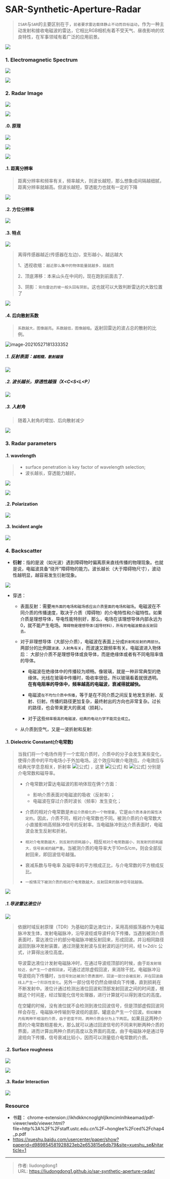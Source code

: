 # SAR-Synthetic-Aperture-Radar


> `ISAR`与`SAR`的主要区别在于，`前者要求雷达载体静止不动而目标运动`，作为一种主动发射和接收电磁波的雷达，它相比RGB相机有着不受天气、昼夜影响的优良特性，在军事领域有着广泛的应用前景。

![](https://gitee.com/github-25970295/blogpictureV2/raw/master/image-20210527182530690.png)

### 1. Electromagnetic Spectrum

![](https://gitee.com/github-25970295/blogpictureV2/raw/master/image-20210527152653132.png)

![](https://gitee.com/github-25970295/blogpictureV2/raw/master/image-20210527192346294.png)

### 2. Radar Image

![](https://gitee.com/github-25970295/blogpictureV2/raw/master/image-20210527182230534.png)

![](https://gitee.com/github-25970295/blogpictureV2/raw/master/image-20210527153647296.png)

#### .0. 原理

![](https://gitee.com/github-25970295/blogpictureV2/raw/master/image-20210527190957929.png)

![](https://gitee.com/github-25970295/blogpictureV2/raw/master/image-20210527191114407.png)

![](https://gitee.com/github-25970295/blogpictureV2/raw/master/image-20210527191134212.png)

#### .1. 距离分辨率

> 距离分辨率和频率有关，频率越大，则波长越短，那么想象成间隔越细腻，距离分辨率就越高。但波长越短，穿透能力也就有一定的下降

![](https://gitee.com/github-25970295/blogpictureV2/raw/master/image-20210527164323301.png)

#### .2. 方位分辨率

![](https://gitee.com/github-25970295/blogpictureV2/raw/master/image-20210527180945316.png)

#### .3. 特点

![](https://gitee.com/github-25970295/blogpictureV2/raw/master/image-20210527181043550.png)

> 离得传感器越近(传感器在左边)，变形越小，越远越大
>
> 1、透视收缩：`越近那么集中的物体能量就越多，就越亮`
>
> 2、顶底滞移：本来山头在中间的，现在跑到前面去了.
>
> 3、阴影：`背向雷达的坡一般头回有阴影`。这也就可以大致判断雷达的大致位置了

![](https://gitee.com/github-25970295/blogpictureV2/raw/master/image-20210527181138873.png)

#### .4. 后向散射系数

> `系数越大，图像越亮`。`系数越低，图像越暗`。返射回雷达的波占总的散射的比例。

![image-20210527181333352](https://gitee.com/github-25970295/blogpictureV2/raw/master/image-20210527181333352.png)

##### .1. **反射表面**：`越粗糙，散射越强`

![](https://gitee.com/github-25970295/blogpictureV2/raw/master/image-20210527181411964.png)

##### .2. 波长越长，穿透性越强（X<C<S<L<P）

![](https://gitee.com/github-25970295/blogpictureV2/raw/master/image-20210527181634371.png)

##### .3. 入射角

> 随着入射角的增加、后向散射减少

![](https://gitee.com/github-25970295/blogpictureV2/raw/master/image-20210527181734191.png)

### 3. Radar parameters

#### .1.  wavelength

> - surface penetration is key factor of wavelength selection;
> - 波长越长，穿透能力越好。

![](https://gitee.com/github-25970295/blogpictureV2/raw/master/image-20210527153951874.png)

![](https://gitee.com/github-25970295/blogpictureV2/raw/master/image-20210527154137146.png)

#### .2. Polarization

![](https://gitee.com/github-25970295/blogpictureV2/raw/master/image-20210527154241607.png)

#### .3. Incident angle

![](https://gitee.com/github-25970295/blogpictureV2/raw/master/image-20210527154314915.png)

### 4. Backscatter

- **衍射**：指的是波（如光波）遇到障碍物时偏离原来直线传播的物理现象。也就是说，电磁波具备“绕开”障碍物的能力。波长越长（大于障碍物尺寸），波动性越明显，越容易发生衍射现象。

![](https://gitee.com/github-25970295/blogpictureV2/raw/master/image-20210527162919600.png)

- 穿透：

  - 表面反射：需要`用外面的电场和磁场感应出介质里面的电场和磁场`。电磁波在不同介质的传播速度，取决于介质（障碍物）的介电特性和介磁特性。如果介质是理想导体，导电性能特别好，那么，电场在该理想导体内部永远为0，就不能产生电场。`障碍物是理想导体(超导材料），所有的电磁波都会反射回去。`

  - 对于非理想导体（大部分介质），电磁波在表面上分成`折射和反射的两部分`。两部分的比例跟`波速、入射角有关`，而波速又跟频率有关。电磁波进入物体后： 大部分介质不是理想导体或良导体，而是绝缘体或者有不同电阻率值的导体。

    - 电磁波在绝缘体中的传播较为顺畅。像玻璃，就是一种非常典型的绝缘体。光线在玻璃中传播时，吸收率很低，所以玻璃看着就很透明。**在有电阻率的导体中，频率越高的电磁波，衰减得就越快。**

    - 电磁波`在不均匀介质中传播`，等于是在不同介质之间反复地发生折射、反射、衍射。传播的路径更加复杂，最终射出的方向也非常复杂。过长的路径，也会带来更大的衰减（损耗）。
    - 对于这些`频率极高的电磁波，经典的电动力学不能完全成立`。

  - 从介质到空气，又是一波折射和反射:

#### .1. Dielectric Constant(介电常数)

> 当我们将一个电场作用于一个宏观介质时，介质中的分子会发生某些变化，使得介质中的平均电场小于外加电场。这个效应叫做介电效应。介电效应与经典光学息息相关，折射率 ![[公式]](https://www.zhihu.com/equation?tex=n++%3D+%5Csqrt%7B%5Cvarepsilon_r+%5Cmu_r%7D+%5Capprox+%5Csqrt%7B%5Cvarepsilon_r%7D) ，这里 ![[公式]](https://www.zhihu.com/equation?tex=%5Cvarepsilon_r) 和 ![[公式]](https://www.zhihu.com/equation?tex=%5Cmu_r) 分别是介电常数和磁导率。
>
> - 介电常数对雷达电磁波的影响体现在俩个方面：
>   - 影响介质表面对电磁波的吸收（反射率）；
>   - 电磁波在穿过介质时波长（频率）发生变化；
>
> - 介质的相对介电常数是`表征介质极化的一个物理量`，它是`由介质本身的属性决定的`。因此，介质不同，相对介电常数也不同。被测介质的介电常数大小直接影响高频脉冲信号的反射率。当电磁脉冲到达介质表面时，电磁波会发生反射和折射。
> - `相对介电常数越大，则反射的损耗越小`，相反`相对介电常数越小，则发射的损耗越大，信号衰减的越严重`。当被测介质的电导率大于10mS/cm，则会全部反射回来，即回波信号越强。
> - 衰减系数与导电率 及磁导率的平方根成正比，与介电常数的平方根成反比。
> - `一般情况下被测介质的相对介电常数越大，反射回来的脉冲信号就越强。`

![](https://gitee.com/github-25970295/blogpictureV2/raw/master/image-20210527160158733.png)

##### .1.导波雷达液位计

![](https://gitee.com/github-25970295/blogpictureV2/raw/master/image-20210527155412143.png)

> 依据时域反射原理（TDR）为基础的雷达液位计，采用高频振荡器作为电磁脉冲发生体，发射电磁脉冲，沿导波缆或导波杆向下传播，当遇到被测介质表面时，雷达液位计的部分电磁脉冲被反射回来，形成回波。并沿相同路径返回到脉冲发射装置，通过测量发射波与反射波的运行时间，经 t=2d/c 公式，计算得出液位高度。
>
> 导波雷达液位计发射电磁脉冲时，在通过导波缆顶部的时候，由于`距发射端较近，会产生一个虚假回波`，可通过滤除虚假回波，来消除干扰。电磁脉冲沿导波缆向下传播时，`当信号到达被测介质表面时，回波一部分会被反射，并在回波曲线上产生一个阶跃性变化`。另外一部分信号仍然会继续向下传播，直到损耗在不断发射中。液位计通过检测出液位回波和顶部发射回波之间的时间差，根据这个时间差，经过智能化信号处理器，进行计算就可以得到液位的高度。
>
> 在空罐的时候，没有液位就不会检测到液位回波信号，但是顶部虚假回波同样会存在，电磁脉冲传输到导波缆的底部，罐底会产生一个回波。`假如罐体内有两种不相溶的介质，由于密度不同，两种介质会分为上下两层`。如果且这两种介质的介电常数相差极大，那么就可以通过回波信号的不同来判断两种介质的界面，进而计算出两种介质的高度以及界面的高度。由于电磁脉冲是通过导波缆向下传播，信号衰减比较小，因而可以测量低介电常数的介质。

#### .2. Surface roughness

![](https://gitee.com/github-25970295/blogpictureV2/raw/master/image-20210527160617343.png)

![](https://gitee.com/github-25970295/blogpictureV2/raw/master/image-20210527160659543.png)

#### .3. Radar Interaction

![](https://gitee.com/github-25970295/blogpictureV2/raw/master/image-20210527164216382.png)

### Resource

- 书籍： chrome-extension://ikhdkkncnoglghljlkmcimlnlhkeamad/pdf-viewer/web/viewer.html?file=http%3A%2F%2Fstaff.ustc.edu.cn%2F~honglee%2Fced%2Fchap4_p.pdf
- https://xueshu.baidu.com/usercenter/paper/show?paperid=d989854581928823eb2e653815e6db79&site=xueshu_se&hitarticle=1

---

> 作者: liudongdong1  
> URL: https://liudongdong1.github.io/sar-synthetic-aperture-radar/  

